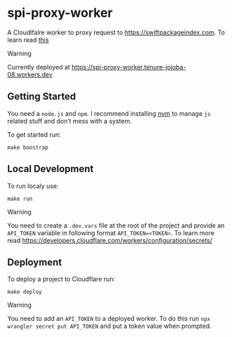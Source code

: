 # spi-proxy-worker

A Cloudlfalre worker to proxy request to https://swiftpackageindex.com. To learn read [this](https://developers.cloudflare.com/workers/)

> [!WARNING]
> Currently deployed at https://spi-proxy-worker.tenure-jojoba-08.workers.dev

## Getting Started

You need a `node.js` and `npm`. I recommend installing [nvm](https://github.com/nvm-sh/nvm) to manage `js` related stuff and don’t mess with a system. 

To get started run:

```shell
make boostrap
```

## Local Development

To run localy use:

```shell
make run
```

> [!WARNING]
> You need to create a `.dev.vars` file at the root of the project and provide an `API_TOKEN` variable in following format `API_TOKEN=<TOKEN>`. To learn more read https://developers.cloudflare.com/workers/configuration/secrets/


## Deployment

To deploy a project to Cloudflare run:

```shell
make deploy
```

> [!WARNING]
> You need to add an `API_TOKEN` to a deployed worker. To do this run `npx wrangler secret put API_TOKEN` and put a token value when prompted.